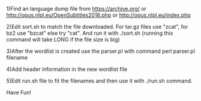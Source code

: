 1)Find an language dump file from https://archive.org/ or http://opus.nlpl.eu/OpenSubtitles2018.php or http://opus.nlpl.eu/index.php

2)Edit sort.sh to match the file downloaded. For tar.gz files use "zcat", for bz2 use "bzcat" else try "cat". And run it with ./sort.sh (running this command will take LONG if the file size is big)

3)After the wordlist is created use the parser.pl with command perl parser.pl filename

4)Add header information in the new wordlist file

5)Edit run.sh file to fit the filenames and then use it with ./run.sh command.


Have Fun!
